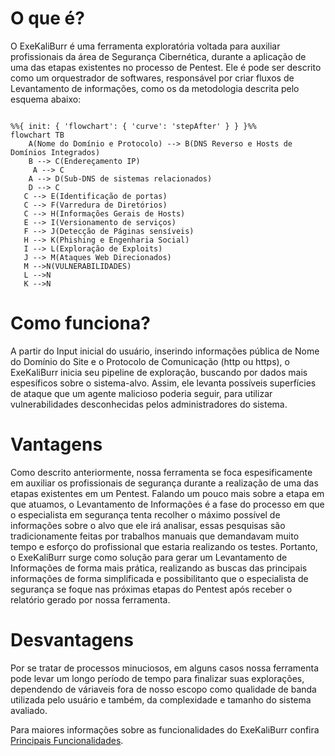 # O que é?

O ExeKaliBurr é uma ferramenta exploratória voltada para auxiliar profissionais da área de Segurança Cibernética, durante a aplicação de uma das etapas existentes no processo de Pentest. Ele é pode ser descrito como um orquestrador de softwares, responsável por criar fluxos de Levantamento de informações, como os da metodologia descrita pelo esquema abaixo: 

```mermaid

%%{ init: { 'flowchart': { 'curve': 'stepAfter' } } }%%
flowchart TB
    A(Nome do Domínio e Protocolo) --> B(DNS Reverso e Hosts de Domínios Integrados)
    B --> C(Endereçamento IP)
     A --> C
    A --> D(Sub-DNS de sistemas relacionados)
    D --> C
   C --> E(Identificação de portas)
   C --> F(Varredura de Diretórios)
   C --> H(Informações Gerais de Hosts)
   E --> I(Versionamento de serviços)
   F --> J(Detecção de Páginas sensíveis)
   H --> K(Phishing e Engenharia Social)
   I --> L(Exploração de Exploits)
   J --> M(Ataques Web Direcionados)
   M -->N(VULNERABILIDADES)
   L -->N
   K -->N
```

# Como funciona? 

A partir do Input inicial do usuário, inserindo informações pública de Nome do Domínio do Site e o Protocolo de Comunicação (http ou https), o ExeKaliBurr inicia seu pipeline de exploração, buscando por dados mais espesíficos sobre o sistema-alvo. Assim, ele levanta possíveis superfícies de ataque que um agente malicioso poderia seguir, para utilizar vulnerabilidades desconhecidas pelos administradores do sistema.


# Vantagens

Como descrito anteriormente, nossa ferramenta se foca espesificamente em auxiliar os profissionais de segurança durante a realização de uma das etapas existentes em um Pentest. Falando um pouco mais sobre a etapa em que atuamos, o Levantamento de Informações é a fase do processo em que o especialista em segurança tenta recolher o máximo possível de informações sobre o alvo que ele irá analisar, essas pesquisas são tradicionamente feitas por trabalhos manuais que demandavam muito tempo e esforço do profissional que estaria realizando os testes. Portanto, o ExeKaliBurr surge como solução para gerar um Levantamento de Informações de forma mais prática, realizando as buscas das principais informações de forma simplificada e possibilitanto que o especialista de segurança se foque nas próximas etapas do Pentest após receber o relatório gerado por nossa ferramenta.


# Desvantagens

Por se tratar de processos minuciosos, em alguns casos nossa ferramenta pode levar um longo período de tempo para finalizar suas explorações, dependendo de váriaveis fora de nosso escopo como qualidade de banda utilizada pelo usuário e também, da complexidade e tamanho do sistema avaliado.


Para maiores informações sobre as funcionalidades do ExeKaliBurr confira [Principais Funcionalidades](/Manual/scanners.md).
